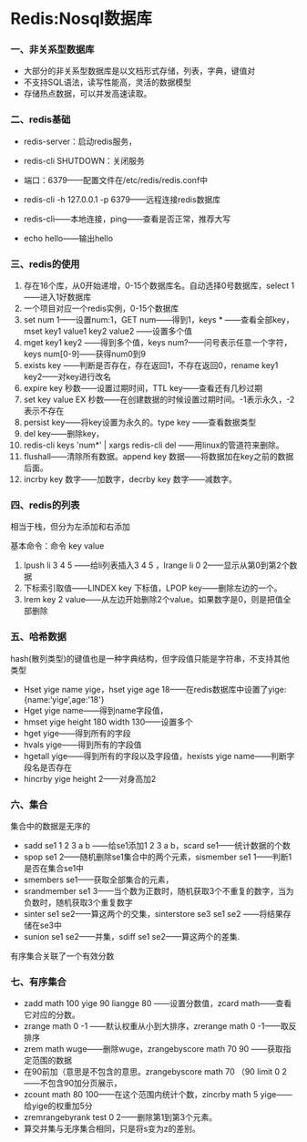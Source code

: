 # Redis:Nosql数据库

### 一、非关系型数据库

- 大部分的非关系型数据库是以文档形式存储，列表，字典，键值对
- 不支持SQL语法，读写性能高，灵活的数据模型
- 存储热点数据，可以并发高速读取。

### 二、redis基础

- redis-server：启动redis服务，

- redis-cli SHUTDOWN：关闭服务

- 端口：6379——配置文件在/etc/redis/redis.conf中

- redis-cli  -h 127.0.0.1 -p 6379——远程连接redis数据库

- redis-cli——本地连接，ping——查看是否正常，推荐大写
- echo hello——输出hello

### 三、redis的使用

1. 存在16个库，从0开始递增，0-15个数据库名。自动选择0号数据库，select 1——进入1好数据库
2. 一个项目对应一个redis实例，0-15个数据库
3. set num 1——设置num:1，GET num——得到1，keys * ——查看全部key，mset  key1 value1 key2 value2 ——设置多个值
4. mget key1 key2 ——得到多个值，keys num?——问号表示任意一个字符，keys num[0-9]——获得num0到9
5. exists key ——判断是否存在，存在返回1，不存在返回0，rename key1 key2——对key进行改名
6. expire key 秒数——设置过期时间，TTL key——查看还有几秒过期
7. set key value EX 秒数——在创建数据的时候设置过期时间。-1表示永久，-2表示不存在
8. persist key——将key设置为永久的。type key ——查看数据类型
9. del key——删除key，
10. redis-cli keys 'num*'  | xargs  redis-cli del ——用linux的管道符来删除。
11. flushall——清除所有数据。append key 数据——将数据加在key之前的数据后面。
12. incrby key 数字——加数字，decrby key 数字——减数字。



### 四、redis的列表

相当于栈，但分为左添加和右添加

基本命令：命令 key  value



1. lpush li 3 4 5 ——给li列表插入3 4 5 ，lrange li 0 2——显示从第0到第2个数据
2. 下标索引取值——LINDEX  key   下标值，LPOP  key——删除左边的一个。
3. lrem  key  2  value——从左边开始删除2个value。如果数字是0，则是把值全部删除

### 五、哈希数据

hash(散列类型)的键值也是一种字典结构，但字段值只能是字符串，不支持其他类型

- Hset  yige   name yige，hset  yige  age 18——在redis数据库中设置了yige:{name:‘yige’,age:'18'}
- Hget yige name——得到name字段值，
- hmset yige height 180 width 130——设置多个 
- hget yige——得到所有的字段
- hvals yige——得到所有的字段值
- hgetall yige——得到所有的字段以及字段值，hexists yige name——判断字段名是否存在
- hincrby yige height 2——对身高加2

### 六、集合

集合中的数据是无序的

- sadd se1 1 2 3 a b ——给se1添加1 2 3 a b，scard se1——统计数据的个数 
- spop se1 2——随机删除se1集合中的两个元素，sismember se1 1——判断1是否在集合se1中
- smembers se1——获取全部集合的元素，
- srandmember se1 3——当个数为正数时，随机获取3个不重复的数字，当为负数时，随机获取3个重复数字
- sinter se1 se2——算这两个的交集，sinterstore se3 se1 se2 ——将结果存储在se3中
- sunion se1 se2——并集，sdiff se1 se2——算这两个的差集.

有序集合关联了一个有效分数



### 七、有序集合

- zadd math 100  yige 90 liangge 80 ——设置分数值，zcard math——查看它对应的分数。
- zrange math  0 -1 ——默认权重从小到大排序，zrerange math 0 -1——取反排序
- zrem math wuge——删除wuge，zrangebyscore math 70 90 ——获取指定范围的数据
- 在90前加（意思是不包含的意思。zrangebyscore math 70 （90 limit  0 2 ——不包含90加分页展示，
- zcount math 80 100——在这个范围内统计个数，zincrby math 5 yige——给yige的权重加5分
- zremrangebyrank test 0 2——删除第1到第3个元素。
- 算交并集与无序集合相同，只是将s变为z的差别。

